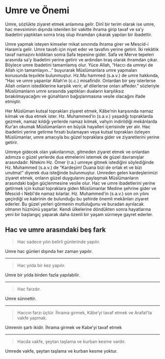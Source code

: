 # **Umre ve Önemi**

Umre, sözlükte ziyaret etmek anlamına gelir. Dinî bir terim olarak ise umre, hac mevsiminin dışında istenilen bir vakitte ihrama girip tavaf ve sa’y ibadetini yaptıktan sonra tıraş olup ihramdan çıkarak yapılan bir ibadettir.

Umre yapmak isteyen kimseler mikat sınırında ihrama girer ve Mescid-i Haram’a gelir. Umre tavafı için niyet eder ve tavafını yerine getirir. İki rekâtlık tavaf namazını kıldıktan sonra Safa tepesine gider. Safa ve Merve tepeleri arasında sa’y ibadetini yerine getirir ve ardından tıraş olarak ihramdan çıkar. Böylece umre ibadetini tamamlamış olur. Yüce Allah, “Haccı da umreyi de Allah için tamamlayın...” buyurarak Müslümanlara umre yapmaları konusunda teşvikte bulunmuştur. Hz.Mu hammed (s.a.v.) de umre hakkında, “Hac ve umre yapanlar Allah’ın (c.c.) misafiridir. Onlardan bir şey isterlerse Allah onların istediklerine karşılık verir, af dilerlerse onları affeder.” sözleriyle Müslümanların umre sırasında yaptıkları duaların karşılıksız bırakılmayacağını ve günahların bağışlanmasına vesile olacağını ifade etmiştir.

Her Müslüman kutsal toprakları ziyaret etmek, Kâbe’nin karşısında namaz kılmak ve dua etmek ister. Hz. Muhammed’in (s.a.v.) yaşadığı topraklarda gezmek, namaz kıldığı yerlerde namaz kılmak, vahyin indirildiği mekânlarda Kur’an okumak Müslümanların en büyük hayalleri içerisinde yer alır. Hac ibadetini yerine getirme fırsatı bulamayan veya kutsal toprakları özleyen Müslümanlar, umre amacıyla bu güzel topraklara gider ve ziyaretlerini yerine getirir.

Umreye gidecek olan yakınlarımızı, gitmeden ziyaret etmek ve onlardan adımıza o güzel yerlerde dua etmelerini istemek de güzel davranışlar arasındadır. Nitekim Hz. Ömer (r.a.) umreye gitmek istediğini söylediğinde Hz. Muhammed (s.a.v.) de “Kardeşim! Duana bizi de ortak et ve bizi unutma!” diyerek dua isteğinde bulunmuştur. Umreden gelen kardeşlerimizi ziyaret etmek, onların güzel duygularını paylaşmak Müslümanların arasındaki bağın güçlenmesine vesile olur.
Hac ve umre ibadetlerini yerine getirmek için kutsal topraklara giden Müslümanlar Medine şehrine gider ve Mescid-i Nebî'de namaz kılarlar. Hz. Muhammed'in (s.a.v.) son on yılını geçirdiği ve kabrinin de bulunduğu bu şehirde önemli mekânları ziyaret ederler. Bu güzel yerleri görmenin mutluluğunu ve buradan ayrılacak olmanın hüznünü yaşarlar. Kendi ülkelerine döndükten sonra hayatlarına yeni bir başlangıç yaparak daha özenli bir yaşam sürmeye gayret ederler.


## Hac ve umre arasındaki beş fark

> Hac sadece yılın belirli günlerinde yapılır.

Umre hac günleri dışında her zaman yapılır.

---

> Hac yılda bir kez yapılır.

Umre bir yılda birden fazla yapılabilir.

---

> Hac farzdır.

Umre sünnettir.

---

> Haccın farzı üçtür. İhrama girmek, Kâbe’yi tavaf etmek ve Arafat’ta vakfe yapmak.

Umrenin şartı ikidir. İhrama girmek ve Kabe’yi tavaf etmek

---

> Hacda vakfe, şeytan taşlama ve kurban kesme vardır.

Umrede vakfe, şeytan taşlama ve kurban kesme yoktur.
